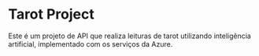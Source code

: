 # Tarot Project

Este é um projeto de API que realiza leituras de tarot utilizando inteligência artificial, implementado com os serviços da Azure.

